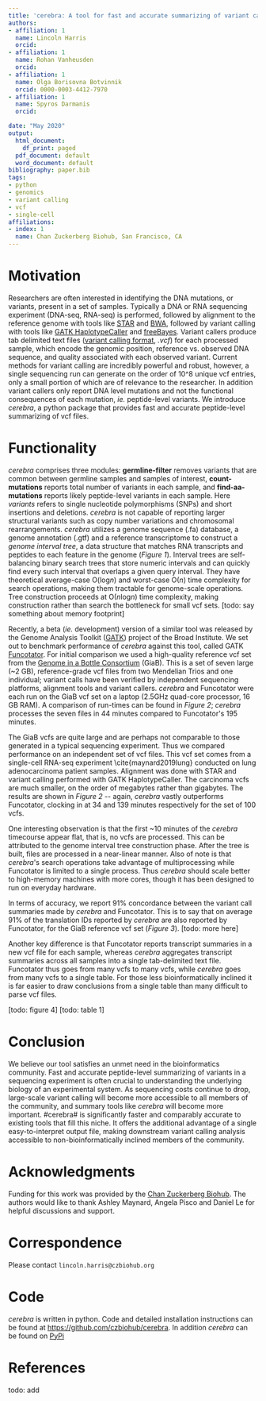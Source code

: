 ```yaml
---
title: 'cerebra: A tool for fast and accurate summarizing of variant calling format (.vcf) files'
authors:
- affiliation: 1
  name: Lincoln Harris
  orcid: 
- affiliation: 1
  name: Rohan Vanheusden
  orcid: 
- affiliation: 1
  name: Olga Borisovna Botvinnik
  orcid: 0000-0003-4412-7970
- affiliation: 1
  name: Spyros Darmanis
  orcid: 

date: "May 2020"
output:
  html_document:
    df_print: paged
  pdf_document: default
  word_document: default
bibliography: paper.bib
tags:
- python
- genomics
- variant calling
- vcf
- single-cell
affiliations:
- index: 1
  name: Chan Zuckerberg Biohub, San Francisco, CA
---
```



# Motivation
Researchers are often interested in identifying the DNA mutations, or variants, present in a set of samples.
Typically a DNA or RNA sequencing experiment (DNA-seq, RNA-seq) is performed, followed by alignment to the 
reference genome with tools like [STAR](https://github.com/alexdobin/STAR) and 
[BWA](http://bio-bwa.sourceforge.net/), followed by variant calling with tools like [GATK HaplotypeCaller](https://software.broadinstitute.org/gatk/documentation/tooldocs/3.8-0/org_broadinstitute_gatk_tools_walkers_haplotypecaller_HaplotypeCaller.php) 
and [freeBayes](https://github.com/ekg/freebayes). Variant callers produce tab
delimited text files ([variant calling format](https://samtools.github.io/hts-specs/VCFv4.2.pdf), *.vcf*)
for each processed sample, which encode the genomic position, reference vs. observed DNA sequence, and quality
associated with each observed variant. Current methods for variant calling are incredibly powerful and robust, 
however, a single sequencing run can generate on the order of 10^8 unique vcf entries, only a 
small portion of which are of relevance to the researcher. In addition variant callers only report DNA level 
mutations and not the functional consequences of each mutation, *ie.* peptide-level variants. We introduce
*cerebra*, a python package that provides fast and accurate peptide-level summarizing of vcf files.

# Functionality
*cerebra* comprises three modules: **germline-filter** removes variants that are common between germline samples and samples of interest, **count-mutations** reports total number of variants in each sample, and **find-aa-mutations** reports likely peptide-level variants in each sample. Here *variants* refers to single nucleotide polymorphisms (SNPs) and short insertions and deletions. *cerebra* is not capable of reporting larger structural variants such as copy number variations and chromosomal rearrangements. *cerebra* utilizes a genome sequence (.fa) database, a genome annotation (.gtf) and a reference transcriptome to construct a *genome interval tree*, a data structure that matches RNA transcripts and peptides to each feature in the genome (*Figure 1*). Interval trees are self-balancing binary search trees that store numeric intervals and can quickly find every such interval that overlaps a given query interval. They have theoretical average-case O(log*n*) and worst-case O(*n*) time complexity for search operations, making them tractable for genome-scale operations. Tree construction proceeds at O(*n*log*n*) time complexity, making construction rather than search the bottleneck for small vcf sets. [todo: say something about memory footprint]

Recently, a beta (*ie.* development) version of a similar tool was released by the Genome Analysis Toolkit ([GATK](https://software.broadinstitute.org/gatk/)) project of the Broad Institute. We set out to benchmark performance of *cerebra* against this tool, called GATK [Funcotator](https://software.broadinstitute.org/gatk/documentation/tooldocs/4.0.0.0/org_broadinstitute_hellbender_tools_funcotator_Funcotator.php). For initial comparison we used a high-quality reference vcf set from the [Genome in a Bottle Consortium](https://www.nist.gov/programs-projects/genome-bottle) (GiaB). This is a set of seven large (~2 GB), reference-grade vcf files from two Mendelian Trios and one individual; variant calls have been verified by independent sequencing platforms, alignment tools and variant callers. *cerebra* and Funcotator were each run on the GiaB vcf set on a laptop (2.5GHz quad-core processor, 16 GB RAM). A comparison of run-times can be found in *Figure 2*; *cerebra* processes the seven files in 44 minutes compared to Funcotator's 195 minutes.

The GiaB vcfs are quite large and are perhaps not comparable to those generated in a typical sequencing experiment. Thus we compared performance on an independent set of vcf files. This vcf set comes from a single-cell RNA-seq experiment \cite{maynard2019lung} conducted on lung adenocarcinoma patient samples. Alignment was done with STAR and variant calling performed with GATK HaplotypeCaller. The carcinoma vcfs are much smaller, on the order of megabytes rather than gigabytes. The results are shown in *Figure 2* -- again, *cerebra* vastly outperforms Funcotator, clocking in at 34 and 139 minutes respectively for the set of 100 vcfs.

One interesting observation is that the first ~10 minutes of the *cerebra* timecourse appear flat, that is, no vcfs are processed. This can be attributed to the genome interval tree construction phase. After the tree is built, files are processed in a near-linear manner. Also of note is that *cerebra*'s search operations take advantage of multiprocessing while Funcotator is limited to a single process. Thus *cerebra* should scale better to high-memory machines with more cores, though it has been designed to run on everyday hardware. 

In terms of accuracy, we report 91\% concordance between the variant call summaries made by *cerebra* and Funcotator. This is to say that on average 91% of the translation IDs reported by *cerebra* are also reported by Funcotator, for the GiaB reference vcf set (*Figure 3*). [todo: more here] 

Another key difference is that Funcotator reports transcript summaries in a new vcf file for each sample, whereas *cerebra* aggregates transcript summaries across all samples into a single tab-delimited text file. Funcotator thus goes from many vcfs to many vcfs, while *cerebra* goes from many vcfs to a single table. For those less bioinformatically inclined it is far easier to draw conclusions from a single table than many difficult to parse vcf files.

[todo: figure 4]
[todo: table 1]

# Conclusion
We believe our tool satisfies an unmet need in the bioinformatics community. Fast and accurate peptide-level summarizing of variants in a sequencing experiment is often crucial to understanding the underlying biology of an experimental system. As sequencing costs continue to drop, large-scale variant calling will become more accessible to all members of the community, and summary tools like *cerebra* will become more important. #cerebra# is significantly faster and comparably accurate to existing tools that fill this niche. It offers the additional advantage of a single easy-to-interpret output file, making downstream variant calling analysis accessible to non-bioinformatically inclined members of the community.

# Acknowledgments
Funding for this work was provided by the [Chan Zuckerberg Biohub](https://www.czbiohub.org/). The authors would like to thank Ashley Maynard, Angela Pisco and Daniel Le for helpful discussions and support.

# Correspondence
Please contact `lincoln.harris@czbiohub.org`

# Code
*cerebra* is written in python. Code and detailed installation instructions can be found at https://github.com/czbiohub/cerebra. In addition *cerebra* can be found on [PyPi](https://pypi.org/project/cerebra/)

# References
todo: add

